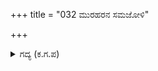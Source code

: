 +++
title = "032 ಮುರಹರನ ಸಮಜೋಳಿ"

+++

<details><summary>ಗದ್ಯ (ಕ.ಗ.ಪ) </summary>

32. ದುಯೋಧನನು "ನೀವು ಆ ಕೃಷ್ಣನ ಸಮಜೋಡಿ. ಆ ಅರ್ಜುನನಿಗೆ ಸಮಗೈ ಕರ್ಣ. ಹೀಗೆ ಆ ಇಬ್ಬರನ್ನು ನೀವಿಬ್ಬರು ಎದುರಿಸಿ ಗೆಲುವುದು ಏನಸಾಧ್ಯವೇ? ಅಂದು ದೇವತೆಗಳ ಕಾರ್ಯದಲ್ಲಿ ಬ್ರಹ್ಮ ಸಾರಥಿಯಾಗಲಿಲ್ಲವೆ? ಇಂದು ನನ್ನ ಅರಸುತನ ಅಳಿಯುತ್ತಿದೆ. ಇದನ್ನು ನೀನು ಉಳಿಸಬೇಕು" ಎಂದನು
</details>
